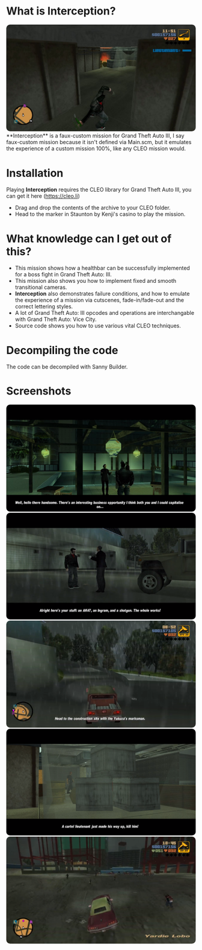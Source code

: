 # What is Interception?
<img src="screen/int1.jpg" style="border-radius: 10px;"/>
**Interception** is a faux-custom mission for Grand Theft Auto III, I say faux-custom mission because it isn't defined via Main.scm, but it emulates the experience of a custom mission 100%, like any CLEO mission would. 

# Installation
Playing **Interception** requires the CLEO library for Grand Theft Auto III, you can get it here (https://cleo.li)
- Drag and drop the contents of the archive to your CLEO folder.
- Head to the marker in Staunton by Kenji's casino to play the mission.

# What knowledge can I get out of this?
- This mission shows how a healthbar can be successfully implemented for a boss fight in Grand Theft Auto: III.
- This mission also shows you how to implement fixed and smooth transitional cameras.
- **Interception** also demonstrates failure conditions, and how to emulate the experience of a mission via cutscenes, fade-in/fade-out and the correct lettering styles. 
- A lot of Grand Theft Auto: III opcodes and operations are interchangable with Grand Theft Auto: Vice City.
- Source code shows you how to use various vital CLEO techniques.

# Decompiling the code
The code can be decompiled with Sanny Builder. 

# Screenshots
<img src="screen/int2.png" style="border-radius: 10px;"/>
<img src="screen/download.png" style="border-radius: 10px;"/>
<img src="screen/download (1).png" style="border-radius: 10px;"/>
<img src="screen/download (2).png" style="border-radius: 10px;"/>
<img src="screen/download (3).png" style="border-radius: 10px;"/>
